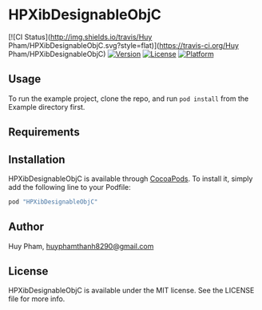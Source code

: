 # HPXibDesignableObjC

[![CI Status](http://img.shields.io/travis/Huy Pham/HPXibDesignableObjC.svg?style=flat)](https://travis-ci.org/Huy Pham/HPXibDesignableObjC)
[![Version](https://img.shields.io/cocoapods/v/HPXibDesignableObjC.svg?style=flat)](http://cocoapods.org/pods/HPXibDesignableObjC)
[![License](https://img.shields.io/cocoapods/l/HPXibDesignableObjC.svg?style=flat)](http://cocoapods.org/pods/HPXibDesignableObjC)
[![Platform](https://img.shields.io/cocoapods/p/HPXibDesignableObjC.svg?style=flat)](http://cocoapods.org/pods/HPXibDesignableObjC)

## Usage

To run the example project, clone the repo, and run `pod install` from the Example directory first.

## Requirements

## Installation

HPXibDesignableObjC is available through [CocoaPods](http://cocoapods.org). To install
it, simply add the following line to your Podfile:

```ruby
pod "HPXibDesignableObjC"
```

## Author

Huy Pham, huyphamthanh8290@gmail.com

## License

HPXibDesignableObjC is available under the MIT license. See the LICENSE file for more info.
